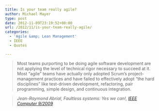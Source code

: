 ```yaml
---
title: Is your team really agile?
author: Michael Mayer
type: post
date: 2012-11-09T23:19:52+00:00
url: /2012/11/is-your-team-really-agile/
categories:
  - 'Agile &amp; Lean Management'
  - IEEE
  - Quotes

---
```

> Most teams purporting to be doing agile software development are not applying the level of technical rigor necessary to succeed at it. Most “agile” teams have actually only adopted Scrum’s project-management practices and have failed to effectively adopt “the hard disciplines” like test-driven development, refactoring, pair programming, simple design, and continuous integration.
  
> <cite>Jean-Raymond Abrial, Faultless systems: Yes we can!, <a title="September 2009 (vol. 42 no. 9)" href="ftp://ftp.inf.ethz.ch/doc/tech-reports/6xx/629.pdf">IEEE Computer 9/2009</a></cite>